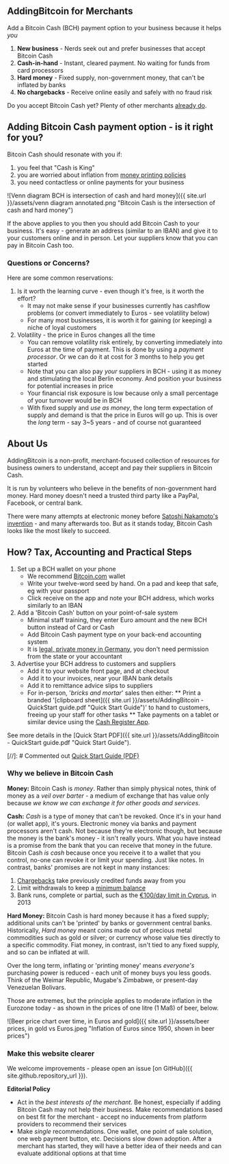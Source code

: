 ## AddingBitcoin for Merchants

Add a Bitcoin Cash (BCH) payment option to your business because it helps *you*

 1. **New business** - Nerds seek out and prefer businesses that accept Bitcoin Cash
 1. **Cash-in-hand** - Instant, cleared payment. No waiting for funds from card processors
 1. **Hard money** - Fixed supply, non-government money, that can't be inflated by banks
 1. **No chargebacks** - Receive online easily and safely with no fraud risk

Do you accept Bitcoin Cash yet?  Plenty of other merchants <a href="https://acceptbitcoin.cash" target="_blank">already do</a>.

## Adding Bitcoin Cash payment option - is it right for you?

Bitcoin Cash should resonate with you if:
1. you feel that "Cash is King"
1. you are worried about inflation from [money printing policies](#why-we-believe-in-bitcoin-cash)
1. you need contactless or online payments for your business

![Venn diagram BCH is intersection of cash and hard money]({{ site.url }}/assets/venn diagram annotated.png "Bitcoin Cash is the intersection of cash and hard money")

If the above applies to you then you should add Bitcoin Cash to your business. It's easy - generate an address (similar to an IBAN) and give it to your customers online and in person. Let your suppliers know that you can pay in Bitcoin Cash too.

### Questions or Concerns?

Here are some common reservations:

1. Is it worth the learning curve - even though it's free, is it worth the effort?
	* It may not make sense if your businesses currently has cashflow problems (or convert immediately to Euros - see volatility below)
	* For many most businesses, it is worth it for gaining (or keeping) a niche of loyal customers
1. Volatility - the price in Euros changes all the time
	* You can remove volatility risk entirely, by converting immediately into Euros at the time of payment. This is done by using a *payment processor*. Or we can do it at cost for 3 months to help you get started
	* Note that you can also pay *your* suppliers in BCH - using it as money and stimulating the local Berlin economy. And position your business for potential increases in price
	* Your financial risk exposure is low because only a small percentage of your turnover would be in BCH
	* With fixed supply and *use as money*, the long term expectation of supply and demand is that the price in Euros will go up. This is over the *long* term - say 3~5 years - and of course not guaranteed


## About Us

AddingBitcoin is a non-profit, merchant-focused collection of resources for business owners to understand, accept and pay their suppliers in Bitcoin Cash.

It is run by volunteers who believe in the benefits of non-government hard money. Hard money doesn't need a trusted third party like a PayPal, Facebook, or central bank.

There were many attempts at electronic money before <a href="https://www.bitcoincash.org/bitcoin.pdf" target="_blank">Satoshi Nakamoto's invention</a> - and many afterwards too. But as it stands today, Bitcoin Cash looks like the most likely to succeed.


## How? Tax, Accounting and Practical Steps

1. Set up a BCH wallet on your phone
	* We recommend <a href="https://wallet.bitcoin.com/" target="_blank">Bitcoin.com</a> wallet
	* Write your twelve-word seed by hand. On a pad and keep that safe, eg with your passport
	* Click receive on the app and note your BCH address, which works similarly to an IBAN
1. Add a 'Bitcoin Cash' button on your point-of-sale system
	* Minimal staff training, they enter Euro amount and the new BCH button instead of Card or Cash
	* Add Bitcoin Cash payment type on your back-end accounting system
	* It is [legal, private money in Germany](https://en.wikipedia.org/wiki/Legality_of_bitcoin_by_country_or_territory#Germany "On 19 August 2013, the German Finance Ministry announced that bitcoin is now essentially a unit of account and can be used for the purpose of tax and trading in the country. It is not classified as a foreign currency or e–money but stands as private money, according to the ministry."), you don't need permission from the state or your accountant
1. Advertise your BCH address to customers and suppliers
    * Add it to your website front page, and at checkout
	* Add it to your invoices, near your IBAN bank details
	* Add it to remittance advice slips to suppliers 
	* For in-person, '*bricks and mortar*' sales then either:
	** Print a branded '[clipboard sheet]({{ site.url }}/assets/AddingBitcoin - QuickStart guide.pdf "Quick Start Guide")' to hand to customers, freeing up your staff for other tasks
	** Take payments on a tablet or similar device using the [Cash Register App](https://www.bitcoin.com/bitcoin-cash-register/).

See more details in the [Quick Start PDF]({{ site.url }}/assets/AddingBitcoin - QuickStart guide.pdf "Quick Start Guide").

[//]: # Commented out <a href="AddingBitcoin - QuickStart guide.pdf" class="btn" target="_blank">Quick Start Guide (PDF)</a>



###  Why we believe in Bitcoin Cash

**Money:** Bitcoin Cash is *money*. Rather than simply physical notes, think of money as a *veil over barter* - a medium of exchange that has value only because *we know we can exchange it for other goods and services*.

**Cash:** *Cash* is a type of money that can't be revoked. Once it's in your hand (or wallet app), it's yours. Electronic money via banks and payment processors aren't cash. Not because they're electronic though, but because the money is the bank's money - it isn't really yours. What you have instead is a promise from the bank that you can receive that money in the future. Bitcoin Cash *is cash* because once you receive it to a wallet that you control, no-one can revoke it or limit your spending. Just like notes. In contrast, banks' promises are not kept in many instances:

 1. [Chargebacks](https://www.creditcards.com/credit-card-news/8-merchant-tips-avoid-chargebacks-1455.php) take previously credited funds away from you
 2. Limit withdrawals to keep a [minimum balance](https://www.paypal-community.com/t5/Merchant-services-Archive/Paypal-s-reserve-is-thievery/td-p/54876/page/3#)
 3. Bank runs, complete or partial, such as the [€100/day limit in Cyprus](https://www.rt.com/business/cyprus-bailout-withdrawal-banks-756/), in 2013


**Hard Money:** Bitcoin Cash is hard money because it has a fixed supply; additional units can't be 'printed' by banks or government central banks. Historically, *Hard money* meant coins made out of precious metal commodities such as gold or silver; or currency whose value ties directly to a specific commodity. Fiat money, in contrast, isn't tied to any fixed supply, and so can be inflated at will.

Over the long term, inflating or 'printing money' means *everyone's* purchasing power is reduced - each unit of money buys you less goods. Think of the Weimar Republic, Mugabe's Zimbabwe, or present-day Venezuelan Bolivars. 

Those are extremes, but the principle applies to moderate inflation in the Eurozone today - as shown in the prices of one litre (1 Maß) of beer, below.

![Beer price chart over time, in Euros and gold]({{ site.url }}/assets/beer prices, in gold vs Euros.jpeg "Inflation of Euros since 1950, shown in beer prices")


### Make this website clearer

We welcome improvements - please open an issue [on GitHub]({{ site.github.repository_url }}).

**Editorial Policy**

* Act in the *best interests of the merchant*. Be honest, especially if adding Bitcoin Cash may not help their business. Make recommendations based on best fit for the merchant - accept no inducements from platform providers to recommend their services
* Make *single* recommendations. One wallet, one point of sale solution, one web payment button, etc. Decisions slow down adoption. After a merchant has started, they will have a better idea of their needs and can evaluate additional options at that time


